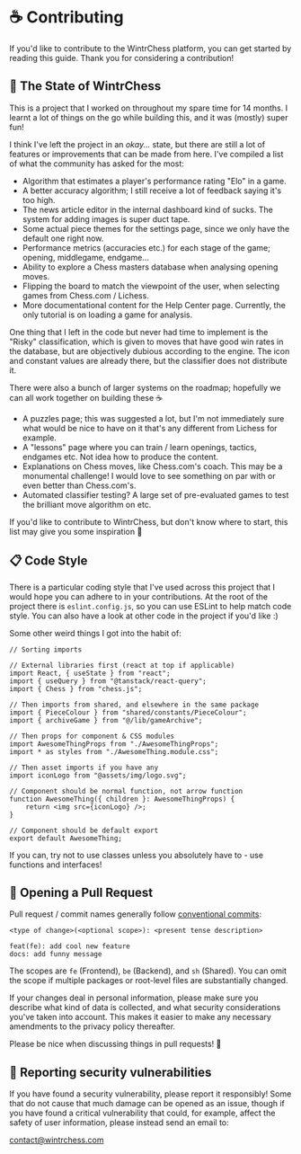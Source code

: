 # ☕ Contributing

If you'd like to contribute to the WintrChess platform, you can get started by reading this guide. Thank you for considering a contribution!

## 🏰 The State of WintrChess

This is a project that I worked on throughout my spare time for 14 months. I learnt a lot of things on the go while building this, and it was (mostly) super fun!

I think I've left the project in an *okay...* state, but there are still a lot of features or improvements that can be made from here. I've compiled a list of what the community has asked for the most:

- Algorithm that estimates a player's performance rating "Elo" in a game.
- A better accuracy algorithm; I still receive a lot of feedback saying it's too high.
- The news article editor in the internal dashboard kind of sucks. The system for adding images is super duct tape.
- Some actual piece themes for the settings page, since we only have the default one right now.
- Performance metrics (accuracies etc.) for each stage of the game; opening, middlegame, endgame...
- Ability to explore a Chess masters database when analysing opening moves.
- Flipping the board to match the viewpoint of the user, when selecting games from Chess.com / Lichess.
- More documentational content for the Help Center page. Currently, the only tutorial is on loading a game for analysis.

One thing that I left in the code but never had time to implement is the "Risky" classification, which is given to moves that have good win rates in the database, but are objectively dubious according to the engine. The icon and constant values are already there, but the classifier does not distribute it.

There were also a bunch of larger systems on the roadmap; hopefully we can all work together on building these ☕

- A puzzles page; this was suggested a lot, but I'm not immediately sure what would be nice to have on it that's any different from Lichess for example.
- A "lessons" page where you can train / learn openings, tactics, endgames etc. Not idea how to produce the content.
- Explanations on Chess moves, like Chess.com's coach. This may be a monumental challenge! I would love to see something on par with or even better than Chess.com's.
- Automated classifier testing? A large set of pre-evaluated games to test the brilliant move algorithm on etc.

If you'd like to contribute to WintrChess, but don't know where to start, this list may give you some inspiration 💙

## 📋 Code Style

There is a particular coding style that I've used across this project that I would hope you can adhere to in your contributions. At the root of the project there is `eslint.config.js`, so you can use ESLint to help match code style. You can also have a look at other code in the project if you'd like :)

Some other weird things I got into the habit of:

```tsx
// Sorting imports

// External libraries first (react at top if applicable)
import React, { useState } from "react";
import { useQuery } from "@tanstack/react-query";
import { Chess } from "chess.js";

// Then imports from shared, and elsewhere in the same package
import { PieceColour } from "shared/constants/PieceColour";
import { archiveGame } from "@/lib/gameArchive";

// Then props for component & CSS modules
import AwesomeThingProps from "./AwesomeThingProps";
import * as styles from "./AwesomeThing.module.css";

// Then asset imports if you have any
import iconLogo from "@assets/img/logo.svg";

// Component should be normal function, not arrow function
function AwesomeThing({ children }: AwesomeThingProps) {
    return <img src={iconLogo} />;
}

// Component should be default export
export default AwesomeThing;
```

If you can, try not to use classes unless you absolutely have to - use functions and interfaces!

## 🎋 Opening a Pull Request

Pull request / commit names generally follow [conventional commits](https://www.conventionalcommits.org/en/v1.0.0/#summary):

```
<type of change>(<optional scope>): <present tense description>

feat(fe): add cool new feature
docs: add funny message
```

The scopes are `fe` (Frontend), `be` (Backend), and `sh` (Shared). You can omit the scope if multiple packages or root-level files are substantially changed.

If your changes deal in personal information, please make sure you describe what kind of data is collected, and what security considerations you've taken into account. This makes it easier to make any necessary amendments to the privacy policy thereafter.

Please be nice when discussing things in pull requests! 💙

## 🔐 Reporting security vulnerabilities

If you have found a security vulnerability, please report it responsibly! Some that do not cause that much damage can be opened as an issue, though if you have found a critical vulnerability that could, for example, affect the safety of user information, please instead send an email to:

[contact@wintrchess.com](mailto:contact@wintrchess.com)
